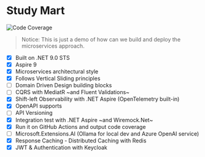 # Study Mart
![Code Coverage](https://img.shields.io/badge/Code%20Coverage-55%25-yellow?style=flat)
> Notice: This is just a demo of how can we build and deploy the microservices approach.
- [x] Built on .NET 9.0 STS
- [x] Aspire 9
- [x] Microservices architectural style
- [x] Follows Vertical Sliding principles
- [ ] Domain Driven Design building blocks
- [ ] CQRS with MediatR ~and Fluent Validations~
- [x] Shift-left Observability with .NET Aspire (OpenTelemetry built-in)
- [x] OpenAPI supports
- [ ] API Versioning
- [x] Integration test with .NET Aspire ~and Wiremock.Net~
- [x] Run it on GitHub Actions and output code coverage
- [ ] Microsoft.Extensions.AI (Ollama for local dev and Azure OpenAI service)
- [x] Response Caching - Distributed Caching with Redis
- [x] JWT & Authentication with Keycloak
